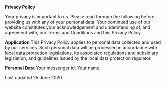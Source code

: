 **Privacy Policy**

Your privacy is important to us. 
Please read through the following before providing us with any of your personal data. 
Your continued use of our website constitutes your acknowledgement and understanding of, and agreement with, our Terms and Conditions and this Privacy Policy.

**Application**
This Privacy Policy applies to personal data collected and used by our services. 
Such personal data will be processed in accordance with  local data protection legislations, its associated regulations and subsidiary legislation, and guidelines issued by the local data protection regulator. 

**Personal Data**
Your messenger id;
Your name;

Last updated 25 June 2020.

